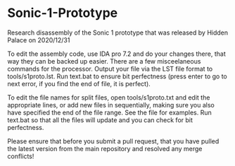 # Sonic-1-Prototype
Research disassembly of the Sonic 1 prototype that was released by Hidden Palace on 2020/12/31

To edit the assembly code, use IDA pro 7.2 and do your changes there, that way they can be backed up easier. There are a few misceelaneous commands for the processor. Output your file via the LST file format to tools/s1proto.lst. Run text.bat to ensure bit perfectness (press enter to go to next error, if you find the end of file, it is perfect).

To edit the file names for split files, open tools/s1proto.txt and edit the appropriate lines, or add new files in sequentially, making sure you also have specified the end of the file range. See the file for examples. Run text.bat so that all the files will update and you can check for bit perfectness.

Please ensure that before you submit a pull request, that you have pulled the latest version from the main repository and resolved any merge conflicts!
